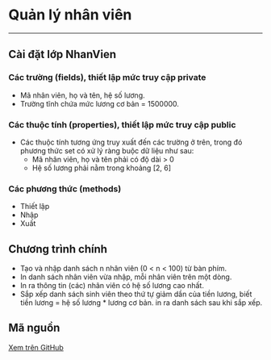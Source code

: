 # Quản lý nhân viên

---

## Cài đặt lớp NhanVien

### Các trường (fields), thiết lập mức truy cập private

- Mã nhân viên, họ và tên, hệ số lương.
- Trường tĩnh chứa mức lương cơ bản = 1500000.

### Các thuộc tính (properties), thiết lập mức truy cập public

- Các thuộc tính tương ứng truy xuất đến các trường ở trên, trong đó phương thức set có xử lý ràng buộc dữ liệu như sau:
    - Mã nhân viên, họ và tên phải có độ dài > 0
    - Hệ số lương phải nằm trong khoảng [2, 6]

### Các phương thức (methods)

- Thiết lập
- Nhập
- Xuất

## Chương trình chính

- Tạo và nhập danh sách n nhân viên (0 < n < 100) từ bàn phím.
- In danh sách nhân viên vừa nhập, mỗi nhân viên trên một dòng.
- In ra thông tin (các) nhân viên có hệ số lương cao nhất. 
- Sắp xếp danh sách sinh viên theo thứ tự giảm dần của tiền lương, biết tiền lương = hệ số lương * lương cơ bản. in ra danh sách sau khi sắp xếp.

## Mã nguồn

[Xem trên GitHub](https://github.com/nd-hung/oop/tree/main/docs/labs/02-classes-and-objects/code/QLNhanVien)